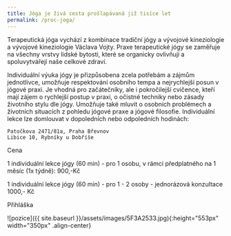 ```yaml
---
title: Jóga je živá cesta prošlapávaná již tisíce let
permalink: /proc-joga/
---
```

Terapeutická jóga vychází z kombinace tradiční jógy a vývojové kineziologie a vývojové kineziologie Václava Vojty. Praxe terapeutické jógy se zaměřuje na všechny vrstvy lidské bytosti, které se organicky ovlivňují a spoluvytvářejí naše celkové zdraví.

Individuální výuka jógy je přizpůsobena zcela potřebám a zájmům jednotlivce, umožňuje respektování osobního tempa a nejrychlejší posun v jógové praxi. Je vhodná pro začátečníky, ale i pokročilejší cvičence, kteří mají zájem o rychlejší postup v praxi, o očistné techniky nebo zásady životního stylu dle jógy. Umožňuje také mluvit o osobních problémech a životních situacích z pohledu jógové praxe a jógové filosofie. Individuální lekce lze domlouvat v dopoledních nebo odpoledních hodinách:

    Patočkova 2471/81a, Praha Břevnov
    Libice 10, Rybníky u Dobříše

Cena

   1 individuální lekce jógy (60 min) - pro 1 osobu, v rámci předplatného na 1 měsíc (1x týdně): 900,-Kč

   1 individuální lekce jógy (60 min) - pro 1 - 2 osoby - jednorázová konzultace 1000,- Kč

Přihláška

![pozice]({{ site.baseurl }}/assets/images/5F3A2533.jpg){:height="553px" width="350px" .align-center}
